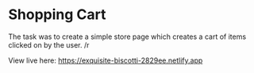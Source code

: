 # Shopping Cart

The task was to create a simple store page which creates a cart of items clicked on by the user. /r

View live here: https://exquisite-biscotti-2829ee.netlify.app
